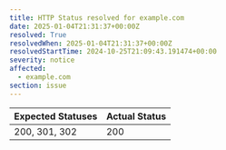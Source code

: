 ```yaml
---
title: HTTP Status resolved for example.com
date: 2025-01-04T21:31:37+00:00Z
resolved: True
resolvedWhen: 2025-01-04T21:31:37+00:00Z
resolvedStartTime: 2024-10-25T21:09:43.191474+00:00
severity: notice
affected:
  - example.com
section: issue
---
```


| Expected Statuses | Actual Status  |
|-------------------|----------------|
| 200, 301, 302 | 200 |
